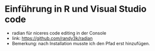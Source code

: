 # Einführung in R und Visual Studio code

* radian für niceres code editing in der Console
* link: https://github.com/randy3k/radian
* Bemerkung: nach Installation musste ich den Pfad erst hinzufügen. 

